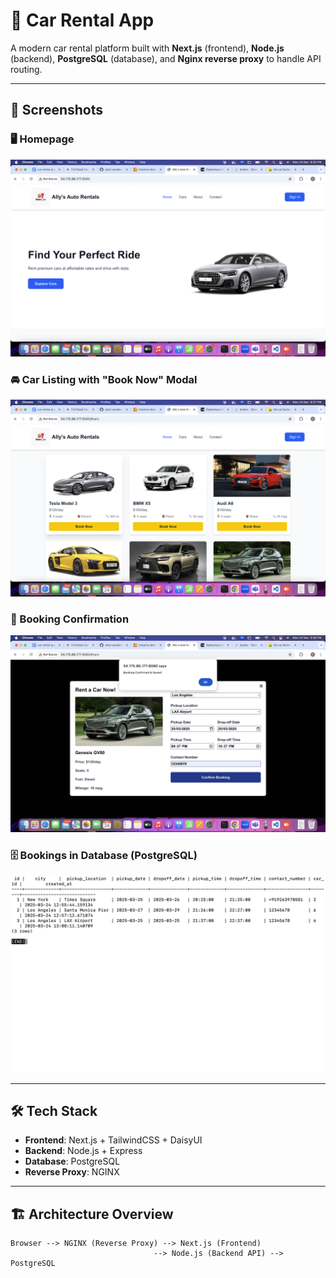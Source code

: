 # 🚗 Car Rental App

A modern car rental platform built with **Next.js** (frontend), **Node.js** (backend), **PostgreSQL** (database), and **Nginx reverse proxy** to handle API routing. 

---

## 📸 Screenshots

### 🖥️ Homepage
![Homepage](./screenshots/homepage.png)

### 🚘 Car Listing with "Book Now" Modal
![Car Listing Modal](./screenshots/book-now-modal.png)

### 📝 Booking Confirmation
![Booking Confirmation](./screenshots/booking-confirmation.png)

### 🗄️ Bookings in Database (PostgreSQL)
![DB Screenshot](screenshots/db-bookings.png)

---

## 🛠️ Tech Stack

- **Frontend**: Next.js + TailwindCSS + DaisyUI
- **Backend**: Node.js + Express
- **Database**: PostgreSQL
- **Reverse Proxy**: NGINX

---

## 🏗️ Architecture Overview

```text
Browser --> NGINX (Reverse Proxy) --> Next.js (Frontend)
                                --> Node.js (Backend API) --> PostgreSQL
